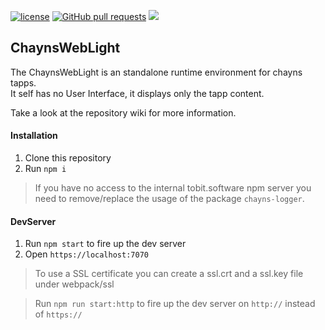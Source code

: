 [![license](https://img.shields.io/github/license/TobitSoftware/chayns-web-light.svg)](./LICENSE) [![GitHub pull requests](https://img.shields.io/github/issues-pr/TobitSoftware/chayns-web-light.svg)](../../pulls) [![](https://img.shields.io/github/issues-pr-closed-raw/TobitSoftware/chayns-web-light.svg)](../../pulls?q=is%3Apr+is%3Aclosed)

## ChaynsWebLight
The ChaynsWebLight is an standalone runtime environment for chayns tapps.  
It self has no User Interface, it displays only the tapp content.

Take a look at the repository wiki for more information.


#### Installation
1. Clone this repository
2. Run <code>npm i</code>

> If you have no access to the internal tobit.software npm server you need to remove/replace the usage of the package `chayns-logger`.

#### DevServer
1. Run `npm start` to fire up the dev server
2. Open `https://localhost:7070`

> To use a SSL certificate you can create a ssl.crt and a ssl.key file under webpack/ssl

> Run `npm run start:http` to fire up the dev server on `http://` instead of `https://`
